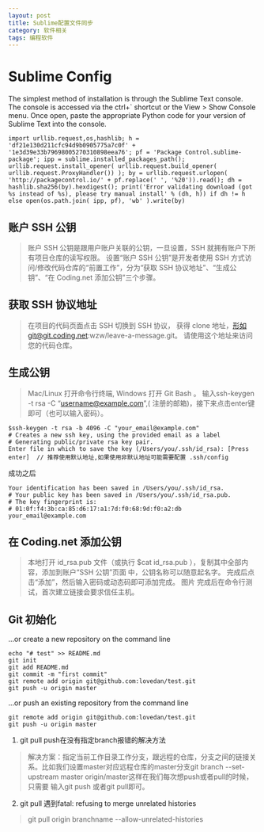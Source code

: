 ```yaml
---
layout: post
title: Sublime配置文件同步
category: 软件相关
tags: 编程软件
---
```

<!--excerpt-->

# Sublime Config

The simplest method of installation is through the Sublime Text console. The console is accessed via the ctrl+` shortcut or the View > Show Console menu. Once open, paste the appropriate Python code for your version of Sublime Text into the console.

```
import urllib.request,os,hashlib; h = 'df21e130d211cfc94d9b0905775a7c0f' + '1e3d39e33b79698005270310898eea76'; pf = 'Package Control.sublime-package'; ipp = sublime.installed_packages_path(); urllib.request.install_opener( urllib.request.build_opener( urllib.request.ProxyHandler()) ); by = urllib.request.urlopen( 'http://packagecontrol.io/' + pf.replace(' ', '%20')).read(); dh = hashlib.sha256(by).hexdigest(); print('Error validating download (got %s instead of %s), please try manual install' % (dh, h)) if dh != h else open(os.path.join( ipp, pf), 'wb' ).write(by)
```

## 账户 SSH 公钥
> 账户 SSH 公钥是跟用户账户关联的公钥，一旦设置，SSH 就拥有账户下所有项目仓库的读写权限。 设置“账户 SSH 公钥”是开发者使用 SSH 方式访问/修改代码仓库的“前置工作”，分为“获取 SSH 协议地址”、“生成公钥”、“在 Coding.net 添加公钥”三个步骤。

## 获取 SSH 协议地址
>在项目的代码页面点击 SSH 切换到 SSH 协议， 获得 clone 地址，形如git@git.coding.net:wzw/leave-a-message.git。 请使用这个地址来访问您的代码仓库。

## 生成公钥
> Mac/Linux 打开命令行终端, Windows 打开 Git Bash 。 输入ssh-keygen -t rsa -C “username@example.com”,( 注册的邮箱)，接下来点击enter键即可（也可以输入密码）。

```
$ssh-keygen -t rsa -b 4096 -C "your_email@example.com"
# Creates a new ssh key, using the provided email as a label
# Generating public/private rsa key pair.
Enter file in which to save the key (/Users/you/.ssh/id_rsa): [Press enter]  // 推荐使用默认地址,如果使用非默认地址可能需要配置 .ssh/config
```

成功之后

```
Your identification has been saved in /Users/you/.ssh/id_rsa.
# Your public key has been saved in /Users/you/.ssh/id_rsa.pub.
# The key fingerprint is:
# 01:0f:f4:3b:ca:85:d6:17:a1:7d:f0:68:9d:f0:a2:db your_email@example.com
```

## 在 Coding.net 添加公钥
>本地打开 id_rsa.pub 文件（或执行 $cat id_rsa.pub ），复制其中全部内容，添加到账户“SSH 公钥”页面 中，公钥名称可以随意起名字。
完成后点击“添加”，然后输入密码或动态码即可添加完成。 图片
完成后在命令行测试，首次建立链接会要求信任主机。

## Git 初始化

…or create a new repository on the command line
```
echo "# test" >> README.md
git init
git add README.md
git commit -m "first commit"
git remote add origin git@github.com:lovedan/test.git
git push -u origin master
```
…or push an existing repository from the command line
```
git remote add origin git@github.com:lovedan/test.git
git push -u origin master
```

1. git pull push在没有指定branch报错的解决方法
> 解决方案：指定当前工作目录工作分支，跟远程的仓库，分支之间的链接关系。比如我们设置master对应远程仓库的master分支git branch --set-upstream master origin/master这样在我们每次想push或者pull的时候，只需要 输入git push 或者git pull即可。

2. git pull 遇到fatal: refusing to merge unrelated histories
> git pull origin branchname --allow-unrelated-histories